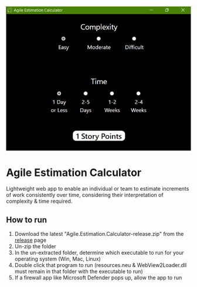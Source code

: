 ![Agile Estimation Calculator](sample.png "Agile Estimation Calculator")

# Agile Estimation Calculator
Lightweight web app to enable an individual or team to estimate increments of work consistently over time, considering their interpretation of complexity & time required.

## How to run

1. Download the latest "Agile.Estimation.Calculator-release.zip" from the [release](https://github.com/JonVojtush/Agile-Estimation-Calculator/releases "Latest Releases") page
2. Un-zip the folder
3. In the un-extracted folder, determine which executable to run for your operating system (Win, Mac, Linux)
4. Double click that program to run (resources.neu & WebView2Loader.dll must remain in that folder with the executable to run)
5. If a firewall app like Microsoft Defender pops up, allow the app to run
